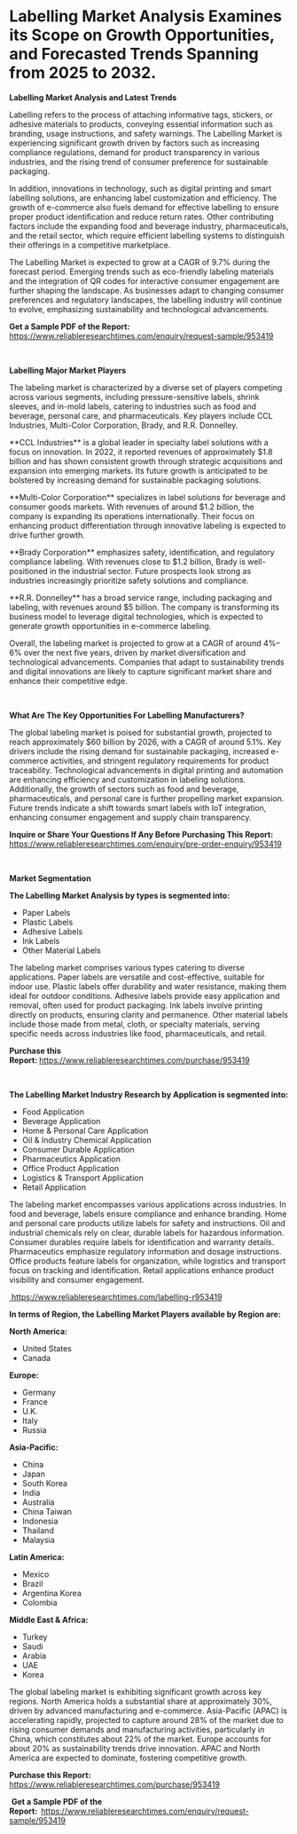 <p><h1>Labelling Market Analysis Examines its Scope on Growth Opportunities, and Forecasted Trends Spanning from 2025 to 2032.</h1></p><p><strong>Labelling Market Analysis and Latest Trends</strong></p>
<p><p>Labelling refers to the process of attaching informative tags, stickers, or adhesive materials to products, conveying essential information such as branding, usage instructions, and safety warnings. The Labelling Market is experiencing significant growth driven by factors such as increasing compliance regulations, demand for product transparency in various industries, and the rising trend of consumer preference for sustainable packaging. </p><p>In addition, innovations in technology, such as digital printing and smart labelling solutions, are enhancing label customization and efficiency. The growth of e-commerce also fuels demand for effective labelling to ensure proper product identification and reduce return rates. Other contributing factors include the expanding food and beverage industry, pharmaceuticals, and the retail sector, which require efficient labelling systems to distinguish their offerings in a competitive marketplace.</p><p>The Labelling Market is expected to grow at a CAGR of 9.7% during the forecast period. Emerging trends such as eco-friendly labeling materials and the integration of QR codes for interactive consumer engagement are further shaping the landscape. As businesses adapt to changing consumer preferences and regulatory landscapes, the labelling industry will continue to evolve, emphasizing sustainability and technological advancements.</p></p>
<p><strong>Get a Sample PDF of the Report:&nbsp;</strong> <a href="https://www.reliableresearchtimes.com/enquiry/request-sample/953419?utm_campaign=2646&utm_medium=2&utm_source=Github&utm_content=ia&utm_term=18042025&utm_id=labelling">https://www.reliableresearchtimes.com/enquiry/request-sample/953419</a></p>
<p>&nbsp;</p>
<p><strong>Labelling Major Market Players</strong></p>
<p><p>The labeling market is characterized by a diverse set of players competing across various segments, including pressure-sensitive labels, shrink sleeves, and in-mold labels, catering to industries such as food and beverage, personal care, and pharmaceuticals. Key players include CCL Industries, Multi-Color Corporation, Brady, and R.R. Donnelley.</p><p>**CCL Industries** is a global leader in specialty label solutions with a focus on innovation. In 2022, it reported revenues of approximately $1.8 billion and has shown consistent growth through strategic acquisitions and expansion into emerging markets. Its future growth is anticipated to be bolstered by increasing demand for sustainable packaging solutions.</p><p>**Multi-Color Corporation** specializes in label solutions for beverage and consumer goods markets. With revenues of around $1.2 billion, the company is expanding its operations internationally. Their focus on enhancing product differentiation through innovative labeling is expected to drive further growth.</p><p>**Brady Corporation** emphasizes safety, identification, and regulatory compliance labeling. With revenues close to $1.2 billion, Brady is well-positioned in the industrial sector. Future prospects look strong as industries increasingly prioritize safety solutions and compliance.</p><p>**R.R. Donnelley** has a broad service range, including packaging and labeling, with revenues around $5 billion. The company is transforming its business model to leverage digital technologies, which is expected to generate growth opportunities in e-commerce labeling.</p><p>Overall, the labeling market is projected to grow at a CAGR of around 4%–6% over the next five years, driven by market diversification and technological advancements. Companies that adapt to sustainability trends and digital innovations are likely to capture significant market share and enhance their competitive edge.</p></p>
<p>&nbsp;</p>
<p><strong>What Are The Key Opportunities For Labelling Manufacturers?</strong></p>
<p><p>The global labeling market is poised for substantial growth, projected to reach approximately $60 billion by 2026, with a CAGR of around 5.1%. Key drivers include the rising demand for sustainable packaging, increased e-commerce activities, and stringent regulatory requirements for product traceability. Technological advancements in digital printing and automation are enhancing efficiency and customization in labeling solutions. Additionally, the growth of sectors such as food and beverage, pharmaceuticals, and personal care is further propelling market expansion. Future trends indicate a shift towards smart labels with IoT integration, enhancing consumer engagement and supply chain transparency.</p></p>
<p><strong>Inquire or Share Your Questions If Any Before Purchasing This Report:</strong> <a href="https://www.reliableresearchtimes.com/enquiry/pre-order-enquiry/953419?utm_campaign=2646&utm_medium=2&utm_source=Github&utm_content=ia&utm_term=18042025&utm_id=labelling">https://www.reliableresearchtimes.com/enquiry/pre-order-enquiry/953419</a></p>
<p>&nbsp;</p>
<p><strong>Market Segmentation</strong></p>
<p><strong>The Labelling Market Analysis by types is segmented into:</strong></p>
<p><ul><li>Paper Labels</li><li>Plastic Labels</li><li>Adhesive Labels</li><li>Ink Labels</li><li>Other Material Labels</li></ul></p>
<p><p>The labeling market comprises various types catering to diverse applications. Paper labels are versatile and cost-effective, suitable for indoor use. Plastic labels offer durability and water resistance, making them ideal for outdoor conditions. Adhesive labels provide easy application and removal, often used for product packaging. Ink labels involve printing directly on products, ensuring clarity and permanence. Other material labels include those made from metal, cloth, or specialty materials, serving specific needs across industries like food, pharmaceuticals, and retail.</p></p>
<p><strong>Purchase this Report:&nbsp;</strong><a href="https://www.reliableresearchtimes.com/purchase/953419?utm_campaign=2646&utm_medium=2&utm_source=Github&utm_content=ia&utm_term=18042025&utm_id=labelling">https://www.reliableresearchtimes.com/purchase/953419</a></p>
<p>&nbsp;</p>
<p><strong>The Labelling Market Industry Research by Application is segmented into:</strong></p>
<p><ul><li>Food Application</li><li>Beverage Application</li><li>Home & Personal Care Application</li><li>Oil & Industry Chemical Application</li><li>Consumer Durable Application</li><li>Pharmaceutics Application</li><li>Office Product Application</li><li>Logistics & Transport Application</li><li>Retail Application</li></ul></p>
<p><p>The labeling market encompasses various applications across industries. In food and beverage, labels ensure compliance and enhance branding. Home and personal care products utilize labels for safety and instructions. Oil and industrial chemicals rely on clear, durable labels for hazardous information. Consumer durables require labels for identification and warranty details. Pharmaceutics emphasize regulatory information and dosage instructions. Office products feature labels for organization, while logistics and transport focus on tracking and identification. Retail applications enhance product visibility and consumer engagement.</p></p>
<p><a href="https://www.reliableresearchtimes.com/labelling-r953419?utm_campaign=2646&utm_medium=2&utm_source=Github&utm_content=ia&utm_term=18042025&utm_id=labelling">&nbsp;https://www.reliableresearchtimes.com/labelling-r953419</a></p>
<p><strong>In terms of Region, the Labelling Market Players available by Region are:</strong></p>
<p>
    <p> <strong> North America: </strong>
        <ul>
            <li>United States</li>
            <li>Canada</li>
        </ul>
        </p> 
    <p> <strong> Europe: </strong>
        <ul>
            <li>Germany</li>
            <li>France</li>
            <li>U.K.</li>
            <li>Italy</li>
            <li>Russia</li>
        </ul>
        </p> 
    <p> <strong> Asia-Pacific: </strong>
        <ul>
            <li>China</li>
            <li>Japan</li>
            <li>South Korea</li>
            <li>India</li>
            <li>Australia</li>
            <li>China Taiwan</li>
            <li>Indonesia</li>
            <li>Thailand</li>
            <li>Malaysia</li>
        </ul>
        </p> 
    <p> <strong> Latin America: </strong>
        <ul>
            <li>Mexico</li>
            <li>Brazil</li>
            <li>Argentina Korea</li>
            <li>Colombia</li>
        </ul>
        </p> 
    <p> <strong> Middle East & Africa: </strong>
        <ul>
            <li>Turkey</li>
            <li>Saudi</li>
            <li>Arabia</li>
            <li>UAE</li>
            <li>Korea</li>
        </ul>
    </p>
    </p>
<p><p>The global labeling market is exhibiting significant growth across key regions. North America holds a substantial share at approximately 30%, driven by advanced manufacturing and e-commerce. Asia-Pacific (APAC) is accelerating rapidly, projected to capture around 28% of the market due to rising consumer demands and manufacturing activities, particularly in China, which constitutes about 22% of the market. Europe accounts for about 20% as sustainability trends drive innovation. APAC and North America are expected to dominate, fostering competitive growth.</p></p>
<p><strong>Purchase this Report: </strong><a href="https://www.reliableresearchtimes.com/purchase/953419?utm_campaign=2646&utm_medium=2&utm_source=Github&utm_content=ia&utm_term=18042025&utm_id=labelling">https://www.reliableresearchtimes.com/purchase/953419</a></p>
<p>&nbsp;<strong>Get a Sample PDF of the Report:&nbsp;&nbsp;</strong><a href="https://www.reliableresearchtimes.com/enquiry/request-sample/953419?utm_campaign=2646&utm_medium=2&utm_source=Github&utm_content=ia&utm_term=18042025&utm_id=labelling">https://www.reliableresearchtimes.com/enquiry/request-sample/953419</a></p>
<p><strong></strong></p>
<p><p></p><p></p><p></p></p>